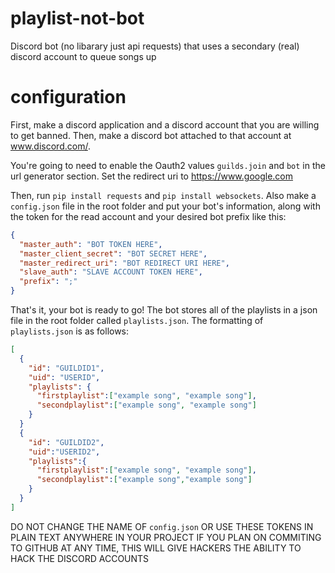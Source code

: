 # playlist-not-bot

Discord bot (no libarary just api requests) that uses a secondary (real) discord account to queue songs up

# configuration

First, make a discord application and a discord account that you are willing to get banned. Then, make a discord bot attached to that account at www.discord.com/.

You're going to need to enable the Oauth2 values `guilds.join` and `bot` in the url generator section. Set the redirect uri to https://www.google.com

Then, run `pip install requests` and `pip install websockets`. Also make a `config.json` file in the root folder and put your bot's information, along with the token for the read account and your desired bot prefix like this:

```json
{
  "master_auth": "BOT TOKEN HERE",
  "master_client_secret": "BOT SECRET HERE",
  "master_redirect_uri": "BOT REDIRECT URI HERE",
  "slave_auth": "SLAVE ACCOUNT TOKEN HERE",
  "prefix": ";"
}
```

That's it, your bot is ready to go! The bot stores all of the playlists in a json file in the root folder called `playlists.json`. The formatting of `playlists.json` is as follows:

```json
[
  {
    "id": "GUILDID1",
    "uid": "USERID",
    "playlists": {
      "firstplaylist":["example song", "example song"],
      "secondplaylist":["example song", "example song"]
    }
  }
  {
    "id": "GUILDID2",
    "uid":"USERID2",
    "playlists":{
      "firstplaylist":["example song", "example song"],
      "secondplaylist":["example song","example song"]
    }
  }
]
```

DO NOT CHANGE THE NAME OF `config.json` OR USE THESE TOKENS IN PLAIN TEXT ANYWHERE IN YOUR PROJECT IF YOU PLAN ON COMMITING TO GITHUB AT ANY TIME, THIS WILL GIVE HACKERS THE ABILITY TO HACK THE DISCORD ACCOUNTS
